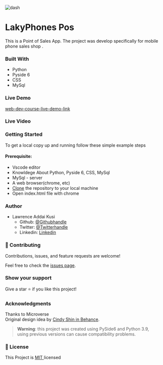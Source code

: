 


![dash](https://user-images.githubusercontent.com/52538840/171647443-950f3e8c-9081-4871-b78a-11304f5e6507.jpg)


# LakyPhones Pos
This is a Point of Sales App. The project was develop specifically for mobile phone sales shop . 

### Built With
- Python
- Pyside 6
- CSS
- MySql

### Live Demo
[web-dev-course-live-demo-link]()

### Live Video

### Getting Started 
To get a local copy up and running follow these simple example steps

#### Prerequisite:  
  - Vscode editor 
  - Knowldege About Python, Pyside 6, CSS, MySql
  - MySql - server
  - A web browser(chrome, etc)
  - [Clone](https://docs.github.com/en/desktop/contributing-and-collaborating-using-github-desktop/adding-and-cloning-repositories/cloning-and-forking-repositories-fromhttps://www.behance.net/adagio07-github-desktop ) the repository to your local machine
  - Open index.html file with chrome


### Author
- Lawrence Addai Kusi
  - Github: [@Githubhandle](https://github.com/kusiLaw)
  - Twitter: [@Twitterhandle](https://twitter.com/kusilaw)
  - Linkedin: [Linkedin](https://www.linkedin.com/in/lawrence-kusi-55a662104)


### :handshake: Contributing
Contributions, issues, and feature requests are welcome! 

Feel free to check the [issues page]().

### Show your support
Give a star :star: if you like this project!


### Acknowledgments
Thanks to Microverse \
Original design idea by [Cindy Shin in Behance](https://www.behance.net/gallery/29845175/CC-Global-Summit-2015).

> **Warning**: this project was created using PySide6 and Python 3.9, using previous versions can cause compatibility problems.

### 📝 License
This Project is <a href ="https://opensource.org/licenses/MIT">MIT </a> licensed

